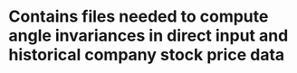 # Contains files needed to compute angle invariances in direct input and historical company stock price data
